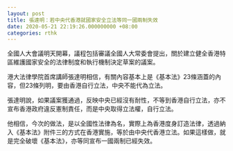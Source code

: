```yaml
---
layout: post
title: 張達明：若中央代香港就國家安全立法等同一國兩制失效
date: 2020-05-21 22:19:26.000000000 +08:00
categories: rthk
---
```


全國人大會議明天開幕，議程包括審議全國人大常委會提出，關於建立健全香港特區維護國家安全的法律制度和執行機制決定草案的議案。

港大法律學院首席講師張達明相信，有關內容基本上是《基本法》23條涵蓋的內容，但23條列明，要由香港自行立法，中央不能代為立法。

張達明說，如果議案獲通過，反映中央已經沒有耐性，不等到香港自行立法，亦不宣布香港政府違反憲制責任，而是中央取得立法權，自行立法。

他相信，今次的做法，是以全國性法律為名，實際上為香港度身訂造法律，透過納入《基本法》附件三的方式在香港實施，等於由中央代香港立法。如果這樣做，就是完全破壞《基本法》，亦等同宣布一國兩制已經失效。

